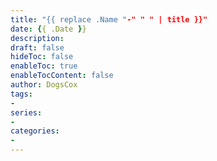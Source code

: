 ```yaml
---
title: "{{ replace .Name "-" " " | title }}"
date: {{ .Date }}
description:
draft: false
hideToc: false
enableToc: true
enableTocContent: false
author: DogsCox
tags:
- 
series:
- 
categories:
- 
---
```

